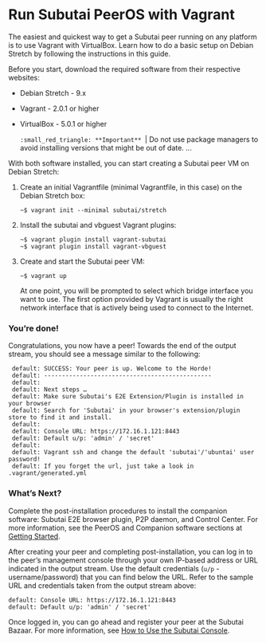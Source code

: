 # Run Subutai PeerOS with Vagrant
The easiest and quickest way to get a Subutai peer running on any platform is to use Vagrant with VirtualBox. Learn how to do a basic setup on Debian Stretch by following the instructions in this guide. 

Before you start, download the required software from their respective websites:
- Debian Stretch - 9.x
- Vagrant - 2.0.1 or higher
- VirtualBox - 5.0.1 or higher
    
    ```:small_red_triangle: **Important** ```| Do not use package managers to avoid installing versions that might be out of date. ... 
    
With both software installed, you can start creating a Subutai peer VM on Debian Stretch:

1. Create an initial Vagrantfile (minimal Vagrantfile, in this case) on the Debian Stretch box:
    ```
    ~$ vagrant init --minimal subutai/stretch
2. Install the subutai and vbguest Vagrant plugins:
    ```
    ~$ vagrant plugin install vagrant-subutai
    ~$ vagrant plugin install vagrant-vbguest
3. Create and start the Subutai peer VM:
    ```
    ~$ vagrant up
    ```
    At one point, you will be prompted to select which bridge interface you want to use. 
    The first option provided by Vagrant is usually the right network interface that is actively being used to connect to the Internet.

### You’re done!
Congratulations, you now have a peer! Towards the end of the output stream, you should see a message similar to the following:
``` 
 default: SUCCESS: Your peer is up. Welcome to the Horde!
 default: -----------------------------------------------
 default:
 default: Next steps …
 default: Make sure Subutai's E2E Extension/Plugin is installed in your browser
 default: Search for 'Subutai' in your browser's extension/plugin store to find it and install.
 default:
 default: Console URL: https://172.16.1.121:8443
 default: Default u/p: 'admin' / 'secret'
 default:
 default: Vagrant ssh and change the default 'subutai'/'ubuntai' user password!
 default: If you forget the url, just take a look in .vagrant/generated.yml
```
### What’s Next?
Complete the post-installation procedures to install the companion software: Subutai E2E browser plugin, P2P daemon, and Control Center.	For more information, see the PeerOS and Companion software sections at [Getting Started](https://subutai.io/getting-started.html#E2E).

After creating your peer and completing post-installation, you can log in to the peer’s management console through your own IP-based address or URL indicated in the output stream. Use the default credentials (`u/p` - username/password) that you can find below the URL. Refer to the sample URL and credentials taken from the output stream above:
```
default: Console URL: https://172.16.1.121:8443
default: Default u/p: 'admin' / 'secret'
```
Once logged in, you can go ahead and register your peer at the Subutai Bazaar. For more information, see [How to Use the Subutai Console](https://docs.subutai.io/Products/PeerOS/05_How_to_use_the_Subutai_Console.html).

